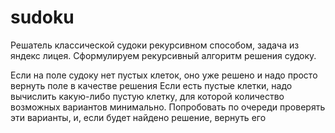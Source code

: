# sudoku
Решатель классической судоки рекурсивном способом, задача из яндекс лицея.
Сформулируем рекурсивный алгоритм решения судоку.

Если на поле судоку нет пустых клеток, оно уже решено и надо просто вернуть поле в качестве решения
Если есть пустые клетки, надо вычислить какую-либо пустую клетку, для которой количество возможных вариантов минимально. Попробовать по очереди проверять эти варианты, и, если будет найдено решение, вернуть его

